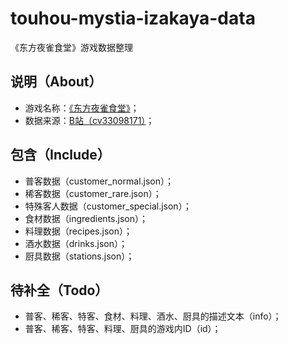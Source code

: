 # touhou-mystia-izakaya-data
 《东方夜雀食堂》游戏数据整理

## 说明（About）

- 游戏名称：[《东方夜雀食堂》](https://store.steampowered.com/app/1584090/__Touhou_Mystias_Izakaya/)；
- 数据来源：[B站（cv33098171）](https://www.bilibili.com/read/cv33098171/)；

## 包含（Include）

- 普客数据（customer_normal.json）；
- 稀客数据（customer_rare.json）；
- 特殊客人数据（customer_special.json）；
- 食材数据（ingredients.json）；
- 料理数据（recipes.json）；
- 酒水数据（drinks.json）；
- 厨具数据（stations.json）；

## 待补全（Todo）

- 普客、稀客、特客、食材、料理、酒水、厨具的描述文本（info）；
- 普客、稀客、特客、料理、厨具的游戏内ID（id）；

